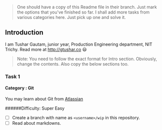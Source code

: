  > One should have a copy of this Readme file in their branch.
   Just mark the options that you've finished so far. I shall add more tasks
   from various categories here. Just pick up one and solve it.

## Introduction
I am Tushar Gautam, junior year, Production Engineering department, NIT Trichy.
Read more at http://gtushar.co :smiley:

 > Note: You need to follow the exact format for Intro section. Obviously, change the contents.
   Also copy the below sections too.

### Task 1

#### Category : Git
You may learn about Git from [Atlassian](https://www.atlassian.com/git/tutorials/)

######Difficulty: Super Easy
- [ ] Create a branch with name as `<username>/wip` in this repository.
- [ ] Read about markdowns.
